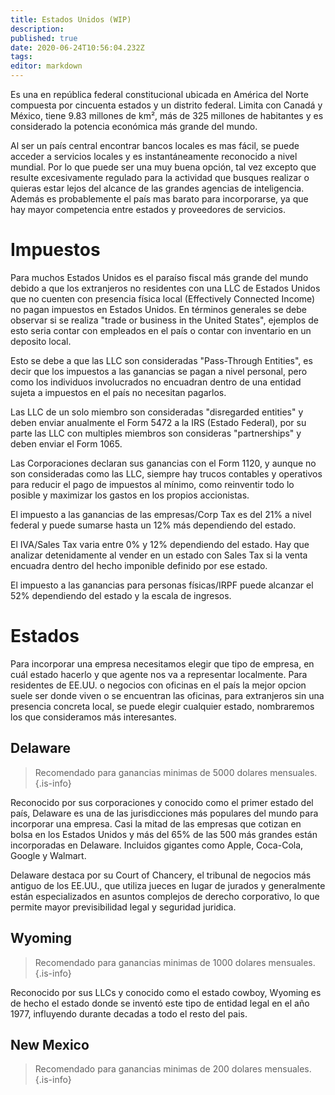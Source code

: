 ```yaml
---
title: Estados Unidos (WIP)
description: 
published: true
date: 2020-06-24T10:56:04.232Z
tags: 
editor: markdown
---
```


Es una en república federal constitucional ubicada en América del Norte compuesta por cincuenta estados y un distrito federal. Limita con Canadá y México, tiene 9.83 millones de km², más de 325 millones de habitantes y es considerado la potencia económica más grande del mundo.

Al ser un país central encontrar bancos locales es mas fácil, se puede acceder a servicios locales y es instantáneamente reconocido a nivel mundial. Por lo que puede ser una muy buena opción, tal vez excepto que resulte excesivamente regulado para la actividad que busques realizar o quieras estar lejos del alcance de las grandes agencias de inteligencia. Además es probablemente el país mas barato para incorporarse, ya que hay mayor competencia entre estados y proveedores de servicios.

# Impuestos

Para muchos Estados Unidos es el paraíso fiscal más grande del mundo debido a que los extranjeros no residentes con una LLC de Estados Unidos que no cuenten con presencia física local (Effectively Connected Income) no pagan impuestos en Estados Unidos. En términos generales se debe observar si se realiza "trade or business in the United States", ejemplos de esto seria contar con empleados en el país o contar con inventario en un deposito local.

Esto se debe a que las LLC son consideradas "Pass-Through Entities", es decir que los impuestos a las ganancias se pagan a nivel personal, pero como los individuos involucrados no encuadran dentro de una entidad sujeta a impuestos en el país no necesitan pagarlos.

Las LLC de un solo miembro son consideradas "disregarded entities" y deben enviar anualmente el Form 5472 a la IRS (Estado Federal), por su parte las LLC con multiples miembros son consideras "partnerships" y deben enviar el Form 1065.

Las Corporaciones declaran sus ganancias con el Form 1120, y aunque no son consideradas como las LLC, siempre hay trucos contables y operativos para reducir el pago de impuestos al mínimo, como reinventir todo lo posible y maximizar los gastos en los propios accionistas.

El impuesto a las ganancias de las empresas/Corp Tax es del 21% a nivel federal y puede sumarse hasta un 12% más dependiendo del estado.

El IVA/Sales Tax varia entre 0% y 12% dependiendo del estado. Hay que analizar detenidamente al vender en un estado con Sales Tax si la venta encuadra dentro del hecho imponible definido por ese estado.

El impuesto a las ganancias para personas físicas/IRPF puede alcanzar el 52% dependiendo del estado y la escala de ingresos.

# Estados

Para incorporar una empresa necesitamos elegir que tipo de empresa, en cuál estado hacerlo y que agente nos va a representar localmente. Para residentes de EE.UU. o negocios con oficinas en el país la mejor opcion suele ser donde viven o se encuentran las oficinas, para extranjeros sin una presencia concreta local, se puede elegir cualquier estado, nombraremos los que consideramos más interesantes.

## Delaware

> Recomendado para ganancias minimas de 5000 dolares mensuales.
{.is-info}

Reconocido por sus corporaciones y conocido como el primer estado del país, Delaware es una de las jurisdicciones más populares del mundo para incorporar una empresa. Casi la mitad de las empresas que cotizan en bolsa en los Estados Unidos y más del 65% de las 500 más grandes están incorporadas en Delaware. Incluidos gigantes como Apple, Coca-Cola, Google y Walmart.

Delaware destaca por su Court of Chancery, el tribunal de negocios más antiguo de los EE.UU., que utiliza jueces en lugar de jurados y generalmente están especializados en asuntos complejos de derecho corporativo, lo que permite mayor previsibilidad legal y seguridad juridica.

## Wyoming

> Recomendado para ganancias minimas de 1000 dolares mensuales.
{.is-info}

Reconocido por sus LLCs y conocido como el estado cowboy, Wyoming es de hecho el estado donde se inventó este tipo de entidad legal en el año 1977, influyendo durante decadas a todo el resto del pais. 

## New Mexico

> Recomendado para ganancias minimas de 200 dolares mensuales.
{.is-info}
